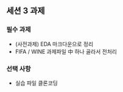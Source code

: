 ## 세션 3 과제

### 필수 과제
- (사전과제) EDA 마크다운으로 정리
- FIFA / WINE 과제파일 中 하나 골라서 전처리

### 선택 사항
- 실습 파일 클론코딩


